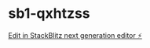 # sb1-qxhtzss

[Edit in StackBlitz next generation editor ⚡️](https://stackblitz.com/~/github.com/emminahuel/sb1-qxhtzss)